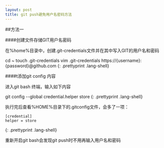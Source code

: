 ```yaml
---
layout: post
title: git push避免用户名密码方法
---
```


##方法一
	
####创建文件存储GIT用户名密码

在%home%目录中，创建.git-credentials文件并在其中写入GIT的用户名和密码

cd ~
touch .git-credentials
vim .git-credentials
https://{username}:{password}@github.com
{: .prettyprint .lang-shell}

####t添加git config 内容

进入git bash 终端，输入如下内容

git config --global credential.helper store
{: .prettyprint .lang-shell}

执行完后查看%HOME%目录下的.gitconfig文件，会多了一项：

	[credential]
    helper = store
{: .prettyprint .lang-shell}

重新开启git bash会发现git push时不用再输入用户名和密码